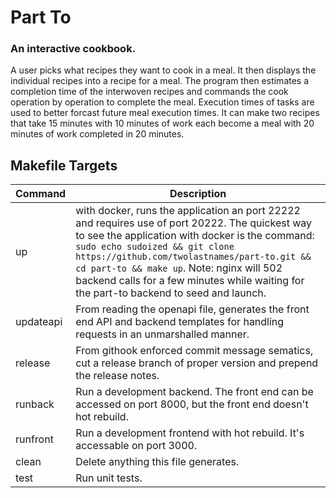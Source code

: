 # Part To

### An interactive cookbook.

A user picks what recipes they want to cook in a meal. It then displays the individual recipes into a recipe for a meal. The program then estimates a completion time of the interwoven recipes and commands the cook operation by operation to complete the meal. Execution times of tasks are used to better forcast future meal execution times. It can make two recipes that take 15 minutes with 10 minutes of work each become a meal with 20 minutes of work completed in 20 minutes.

## Makefile Targets

| Command   | Description |
|-----------|-------------|
| up        | with docker, runs the application an port 22222 and requires use of port 20222. The quickest way to see the application with docker is the command: `sudo echo sudoized && git clone https://github.com/twolastnames/part-to.git && cd part-to && make up`. Note: nginx will 502 backend calls for a few minutes while waiting for the part-to backend to seed and launch.
| updateapi | From reading the openapi file, generates the front end API and backend templates for handling requests in an unmarshalled manner. |
| release   | From githook enforced commit message sematics, cut a release branch of proper version and prepend the release notes. | 
| runback   | Run a development backend. The front end can be accessed on port 8000, but the front end doesn't hot rebuild. |
| runfront  | Run a development frontend with hot rebuild. It's accessable on port 3000. |
| clean     | Delete anything this file generates. |
| test      | Run unit tests. |
